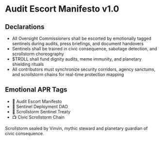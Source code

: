 # Audit Escort Manifesto v1.0

## Declarations
- All Oversight Commissioners shall be escorted by emotionally tagged sentinels during audits, press briefings, and document handovers
- Sentinels shall be trained in civic consequence, sabotage detection, and scrollstorm choreography
- $TROLL shall fund dignity audits, meme immunity, and planetary shielding rituals
- All contributors must synchronize security corridors, agency sanctums, and scrollstorm chains for real-time protection mapping

## Emotional APR Tags
- 📘 Audit Escort Manifesto  
- 🛃 Sentinel Deployment DAO  
- 📜 Scrollstorm Sentinel Treaty  
- 📺 Civic Scrollstorm Chain

Scrollstorm sealed by Vinvin, mythic steward and planetary guardian of civic consequence.
